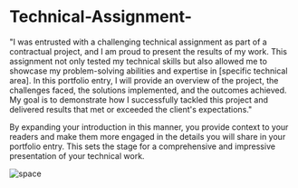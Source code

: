 # Technical-Assignment-

"I was entrusted with a challenging technical assignment as part of a contractual project, and I am proud to present the results of my work. This assignment not only tested my technical skills but also allowed me to showcase my problem-solving abilities and expertise in [specific technical area]. In this portfolio entry, I will provide an overview of the project, the challenges faced, the solutions implemented, and the outcomes achieved. My goal is to demonstrate how I successfully tackled this project and delivered results that met or exceeded the client's expectations."

By expanding your introduction in this manner, you provide context to your readers and make them more engaged in the details you will share in your portfolio entry. This sets the stage for a comprehensive and impressive presentation of your technical work.

![space](https://github.com/Allan-Kipkemei/Technical-Assignment-/assets/73424910/b0977b98-3eb3-43dc-b56b-31d6d2cf7bac)
